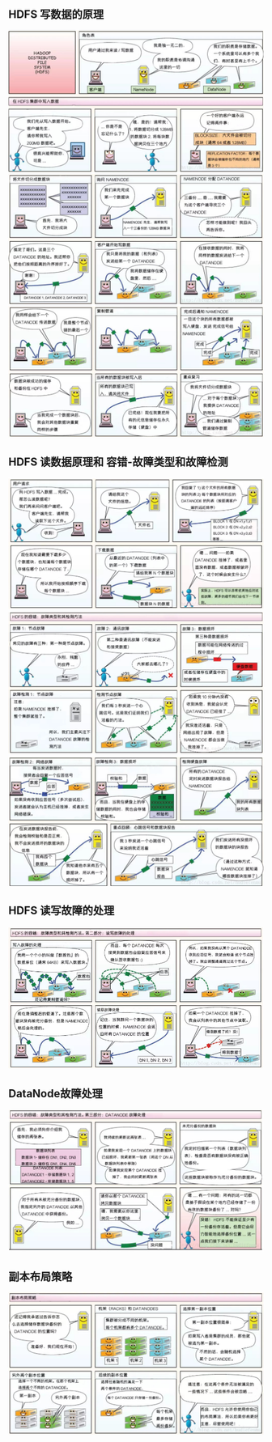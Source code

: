 
## HDFS 写数据的原理
![](./pic/write001.jpg)
![](./pic/write002.jpg)
![](./pic/write003.jpg)

## HDFS 读数据原理和 容错-故障类型和故障检测
![](./pic/read001.jpg)
![](./pic/read002.jpg)
![](./pic/read003.jpg)

## HDFS 读写故障的处理
![](./pic/read-write-issue.jpg)

## DataNode故障处理
![](./pic/datanode-issue.jpg)

## 副本布局策略
![](./pic/replica.jpg)